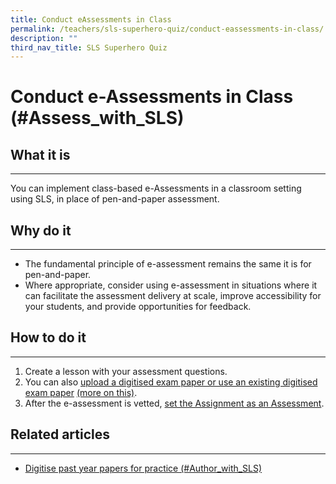 ```yaml
---
title: Conduct eAssessments in Class
permalink: /teachers/sls-superhero-quiz/conduct-eassessments-in-class/
description: ""
third_nav_title: SLS Superhero Quiz
---
```

<h1 class="page-title">Conduct e-Assessments in Class (#Assess_with_SLS)</h1>

<h2>What it is</h2>
<hr>
<p>You can implement class-based e-Assessments in a classroom setting using SLS, in place of pen-and-paper assessment.</p>
<h2>Why do it</h2>
<hr>
<ul>
  <li>The fundamental principle of e-assessment remains the same it is for pen-and-paper.</li>
  <li>Where appropriate, consider using e-assessment in situations where it can facilitate the assessment delivery at scale, improve accessibility for your students, and provide opportunities for feedback.</li>
</ul>
<h2>How to do it</h2>
<hr>
<ol>
  <li>Create a lesson with your assessment questions.</li>
  <li>You can also <a target="_blank" href="https://www.learning.moe.edu.sg/sls/teachers/user-guide/vle/teacher/RichText/QTI.html">upload a digitised exam paper or use an existing digitised exam paper</a>
    <a target="_blank" href="http://linktoqti/">(more on this)</a>.</li>
  <li>After the e-assessment is vetted, <a target="_blank" href="https://www.learning.moe.edu.sg/sls/teachers/user-guide/vle/teacher/AssignmentFeedback/SetAsAssessment.html">set the Assignment as an Assessment</a>.</li>
</ol>

<h2>Related articles</h2>
<hr>
<ul>
  <li><a target="_blank" href="https://www.learning.moe.edu.sg/sls/teachers/teachingwithsls/Digitise%20past%20year%20papers%20for%20practice.html">Digitise past year papers for practice (#Author_with_SLS)</a></li>
</ul>
